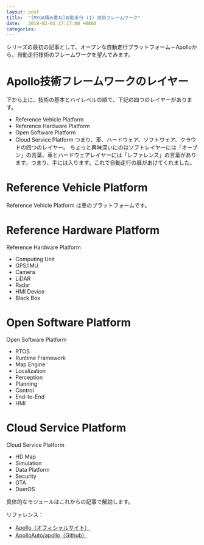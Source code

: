 ```yaml
---
layout: post
title:  "[MYOA積み重ね]自動走行 (1) 技術フレームワーク"
date:   2018-02-01 17:17:00 +0800
categories: 
---
```


シリーズの最初の記事として、オープンな自動走行プラットフォーム－Apolloから、自動走行技術のフレームワークを望んでみます。

# Apollo技術フレームワークのレイヤー
下から上に、技術の基本とハイレベルの順で、下記の四つのレイヤーがあります。
* Reference Vehicle Platform 
* Reference Hardware Platform
* Open Software Platform
* Cloud Service Platform
つまり、車、ハードウェア、ソフトウェア、クラウドの四つのレイヤー。
ちょっと興味深いにのはソフトレイヤーには「オープン」の言葉、車とハードウェアレイヤーには「レファレンス」の言葉があります。つまり、手には入ります。これで自動走行の扉があけてくれました。

# Reference Vehicle Platform
Reference Vehicle Platform は車のプラットフォームです。

# Reference Hardware Platform
Reference Hardware Platform
* Computing Unit 
* GPS/IMU 
* Camera 
* LiDAR
* Radar
* HMI Device 
* Black Box 

# Open Software Platform
Open Software Platform 
* RTOS 
* Runtime Framework 
* Map Engine 
* Localization 
* Perception 
* Planning 
* Control 
* End-to-End
* HMI

# Cloud Service Platform
Cloud Service Platform
* HD Map 
* Simulation 
* Data Platform 
* Security 
* OTA 
* DuerOS

具体的なモジュールはこれからの記事で解説します。

リファレンス：
* [Apollo（オフィシャルサイト）](http://apollo.auto/)
* [ApolloAuto/apollo（Github）](http://github.com/ApolloAuto/apollo)

